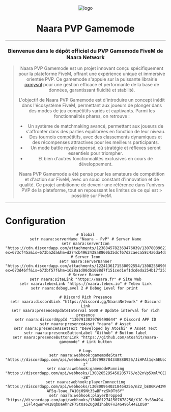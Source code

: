 <div align="center">
  <img 
    src="https://cdn.discordapp.com/attachments/1224136171530092554/1308255090897059860/Nouveau_projet.png?ex=673d46ff&is=673bf57f&hm=1628a1d00db1088d7f151ced1ef1dcdeda254b17f253690074e870be289f4697&" 
    alt="logo"
</div>

<h1 align="center">Naara PVP Gamemode</h1>

---

<h3 align="center">Bienvenue dans le dépôt officiel du PVP Gamemode FiveM de Naara Network</h3>

> Naara PVP Gamemode est un projet innovant conçu spécifiquement pour la plateforme FiveM, offrant une expérience unique et immersive orientée PVP. Ce gamemode s'appuie sur la puissante librairie [oxmysql](https://github.com/overextended/oxmysql) pour une gestion efficace et performante de la base de données, garantissant fluidité et stabilité.
>
> L'objectif de Naara PVP Gamemode est d'introduire un concept inédit dans l'écosystème FiveM, permettant aux joueurs de plonger dans des modes de jeu compétitifs variés et captivants. Parmi les fonctionnalités phares, on retrouve :
>
> - Un système de matchmaking avancé, permettant aux joueurs de s'affronter dans des parties équilibrées en fonction de leur niveau.
> - Des tournois compétitifs, avec des classements dynamiques et des récompenses attractives pour les meilleurs participants.
> - Un mode battle royale repensé, où stratégie et réflexes seront essentiels pour triompher.
> - Et bien d'autres fonctionnalités exclusives en cours de développement.
>
> Naara PVP Gamemode a été pensé pour les amateurs de compétition et d'action sur FiveM, avec un souci constant d'innovation et de qualité. Ce projet ambitionne de devenir une référence dans l'univers PVP de la plateforme, tout en repoussant les limites de ce qui est > possible sur FiveM.

---

<h1 align="left">Configuration</h1>

```
# Global
setr naara:serverName "Naara - PvP" # Server Name
setr naara:serverIcon "https://cdn.discordapp.com/attachments/1238845782363476039/1307803962145247272/Naara_icone.png?ex=673cf45a&is=673ba2da&hm=d274cb4962438a8860b35dcf67d2caeca58c4a6da4daba447ff72e1c12fa5d7a&" # Server Icon
setr naara:serverBanner "https://cdn.discordapp.com/attachments/1224136171530092554/1308255090897059860/Nouveau_projet.png?ex=673d46ff&is=673bf57f&hm=1628a1d00db1088d7f151ced1ef1dcdeda254b17f253690074e870be289f4697&" # Server Banner
setr naara:siteLink "https://naara.fr" # Site Web
setr naara:tebexLink "https://naara.tebex.io" # Tebex Link
setr naara:debugLevel 2 # Debug Level for print 

# Discord Rich Presence
setr naara:discordLink "https://discord.gg/NaaraNetwork" # Discord Link
setr naara:presenceUpdateInterval 5000 # Update interval for rich presence
setr naara:discordAppId "1307913029769498644" # Discord APP ID
setr naara:presenceAsset "naara" # Asset
setr naara:presenceAssetText "Developed by Atoshi" # Asset Text
setr naara:presenceButtonLabel "Github" # Button label
setr naara:presenceButtonLink "https://github.com/atoshit/naara-gamemode" # Link button

# Logs
setr naara:webhook:gamemodeStart "https://discordapp.com/api/webhooks/1307998784348880926/JiHPAl1qk6EUo28VEaYoDHmR_xo5R_uumc7ssP34KROasmEb0d5Fc0yhuQe2K7Psqh-z"
setr naara:webhook:gamemodeRunning "https://discordapp.com/api/webhooks/1308265295458205776/o32nVp5XmlYGEBomHqGgEZUjke3fXxUylGRNMTs_7Ba04YQg3pG7UQ4gs0WMZ3gA--zB"
setr naara:webhook:playerConnecting "https://discordapp.com/api/webhooks/1308009640218464256/nZ2_bEUGKv43WRzk13nwVp1HwUnu4aF5vr-AF5q-loae_FA10j09Nt35wBPrzSk0Tt6Y"
setr naara:webhook:playerDropped "https://discordapp.com/api/webhooks/1308012741507678250/XJC-9sS8n494-_L5Fl4qwWnw418qbDaAhn2F7StOs6ZUgDdIhGb0FvZ4G496l44ELDS0"
```
